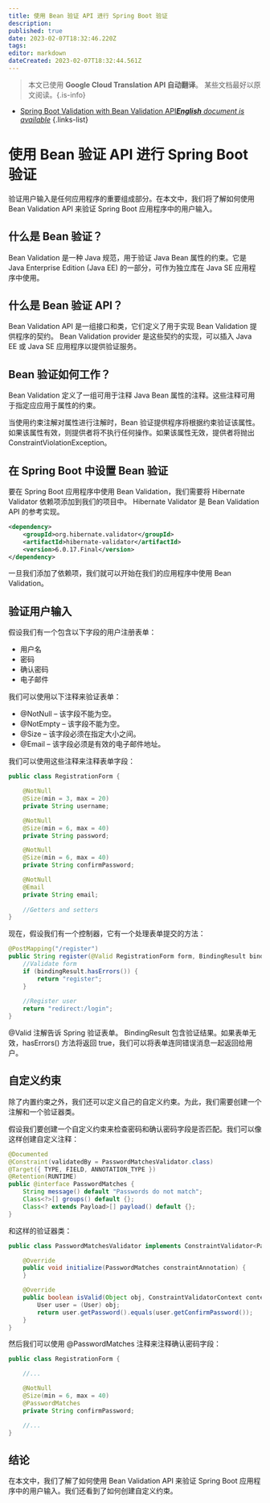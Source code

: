 ```yaml
---
title: 使用 Bean 验证 API 进行 Spring Boot 验证
description: 
published: true
date: 2023-02-07T18:32:46.220Z
tags: 
editor: markdown
dateCreated: 2023-02-07T18:32:44.561Z
---
```


> 本文已使用 **Google Cloud Translation API 自动翻译**。
某些文档最好以原文阅读。{.is-info}



- [Spring Boot Validation with Bean Validation API***English** document is available*](/en/Knowledge-base/Spring-Boot/spring-boot-validation-with-bean-validation-api)
{.links-list}


# 使用 Bean 验证 API 进行 Spring Boot 验证

验证用户输入是任何应用程序的重要组成部分。在本文中，我们将了解如何使用 Bean Validation API 来验证 Spring Boot 应用程序中的用户输入。

## 什么是 Bean 验证？

Bean Validation 是一种 Java 规范，用于验证 Java Bean 属性的约束。它是 Java Enterprise Edition (Java EE) 的一部分，可作为独立库在 Java SE 应用程序中使用。

## 什么是 Bean 验证 API？

Bean Validation API 是一组接口和类，它们定义了用于实现 Bean Validation 提供程序的契约。 Bean Validation provider 是这些契约的实现，可以插入 Java EE 或 Java SE 应用程序以提供验证服务。

## Bean 验证如何工作？

Bean Validation 定义了一组可用于注释 Java Bean 属性的注释。这些注释可用于指定应应用于属性的约束。

当使用约束注解对属性进行注解时，Bean 验证提供程序将根据约束验证该属性。如果该属性有效，则提供者将不执行任何操作。如果该属性无效，提供者将抛出 ConstraintViolationException。

## 在 Spring Boot 中设置 Bean 验证

要在 Spring Boot 应用程序中使用 Bean Validation，我们需要将 Hibernate Validator 依赖项添加到我们的项目中。 Hibernate Validator 是 Bean Validation API 的参考实现。

```xml
<dependency>
    <groupId>org.hibernate.validator</groupId>
    <artifactId>hibernate-validator</artifactId>
    <version>6.0.17.Final</version>
</dependency>
```

一旦我们添加了依赖项，我们就可以开始在我们的应用程序中使用 Bean Validation。

## 验证用户输入

假设我们有一个包含以下字段的用户注册表单：

-   用户名
-   密码
-   确认密码
-   电子邮件

我们可以使用以下注释来验证表单：

- @NotNull – 该字段不能为空。
- @NotEmpty – 该字段不能为空。
- @Size – 该字段必须在指定大小之间。
- @Email – 该字段必须是有效的电子邮件地址。

我们可以使用这些注释来注释表单字段：

```java
public class RegistrationForm {

    @NotNull
    @Size(min = 3, max = 20)
    private String username;

    @NotNull
    @Size(min = 6, max = 40)
    private String password;

    @NotNull
    @Size(min = 6, max = 40)
    private String confirmPassword;

    @NotNull
    @Email
    private String email;
    
    //Getters and setters
}
```

现在，假设我们有一个控制器，它有一个处理表单提交的方法：

```java
@PostMapping("/register")
public String register(@Valid RegistrationForm form, BindingResult bindingResult) {
    //Validate form
    if (bindingResult.hasErrors()) {
        return "register";
    }
    
    //Register user
    return "redirect:/login";
}
```

@Valid 注解告诉 Spring 验证表单。 BindingResult 包含验证结果。如果表单无效，hasErrors() 方法将返回 true，我们可以将表单连同错误消息一起返回给用户。

## 自定义约束

除了内置约束之外，我们还可以定义自己的自定义约束。为此，我们需要创建一个注解和一个验证器类。

假设我们要创建一个自定义约束来检查密码和确认密码字段是否匹配。我们可以像这样创建自定义注释：

```java
@Documented
@Constraint(validatedBy = PasswordMatchesValidator.class)
@Target({ TYPE, FIELD, ANNOTATION_TYPE })
@Retention(RUNTIME)
public @interface PasswordMatches {
    String message() default "Passwords do not match";
    Class<?>[] groups() default {};
    Class<? extends Payload>[] payload() default {};
}
```

和这样的验证器类：

```java
public class PasswordMatchesValidator implements ConstraintValidator<PasswordMatches, Object> {

    @Override
    public void initialize(PasswordMatches constraintAnnotation) {       
    }

    @Override
    public boolean isValid(Object obj, ConstraintValidatorContext context){   
        User user = (User) obj;
        return user.getPassword().equals(user.getConfirmPassword());
    }     
}
```

然后我们可以使用 @PasswordMatches 注释来注释确认密码字段：

```java
public class RegistrationForm {

    //...    

    @NotNull
    @Size(min = 6, max = 40)
    @PasswordMatches
    private String confirmPassword;

    //...
}
```

## 结论

在本文中，我们了解了如何使用 Bean Validation API 来验证 Spring Boot 应用程序中的用户输入。我们还看到了如何创建自定义约束。